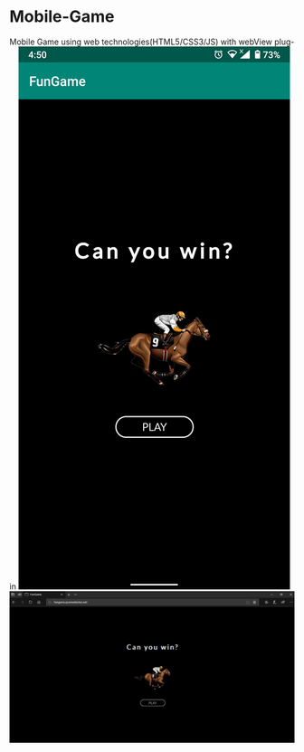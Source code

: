 # Mobile-Game
Mobile Game using web technologies(HTML5/CSS3/JS) with webView plug-in
![](img/mobile-version.png)
![](img/desktop-version.png)
